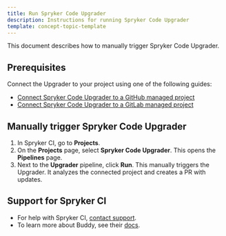 ```yaml
---
title: Run Spryker Code Upgrader
description: Instructions for running Spryker Code Upgrader
template: concept-topic-template
---
```


This document describes how to manually trigger Spryker Code Upgrader.

## Prerequisites

Connect the Upgrader to your project using one of the following guides:

* [Connect Spryker Code Upgrader to a GitHub managed project](/docs/paas-plus/dev/onboard-to-spryker-code-upgrader/onboard-to-spryker-code-upgrader/connect-spryker-code-upgrader-to-a-github-managed-project.html)
* [Connect Spryker Code Upgrader to a GitLab managed project](/docs/paas-plus/dev/onboard-to-spryker-code-upgrader/onboard-to-spryker-code-upgrader/connect-spryker-code-upgrader-to-a-gitlab-managed-project.html)

## Manually trigger Spryker Code Upgrader

1. In Spryker CI, go to **Projects**.
2. On the **Projects** page, select **Spryker Code Upgrader**.
    This opens the **Pipelines** page.
3. Next to the **Upgrader** pipeline, click **Run**.
    This manually triggers the Upgrader. It analyzes the connected project and creates a PR with updates. 

## Support for Spryker CI

* For help with Spryker CI, [contact support](https://spryker.force.com/support/s/).
* To learn more about Buddy, see their [docs](https://buddy.works/docs).
